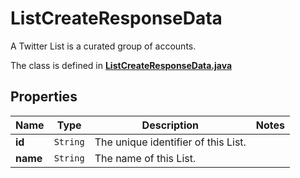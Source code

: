 

# ListCreateResponseData

A Twitter List is a curated group of accounts.

The class is defined in **[ListCreateResponseData.java](../../src/main/java/example/micronaut/model/ListCreateResponseData.java)**

## Properties

Name | Type | Description | Notes
------------ | ------------- | ------------- | -------------
**id** | `String` | The unique identifier of this List. | 
**name** | `String` | The name of this List. | 




